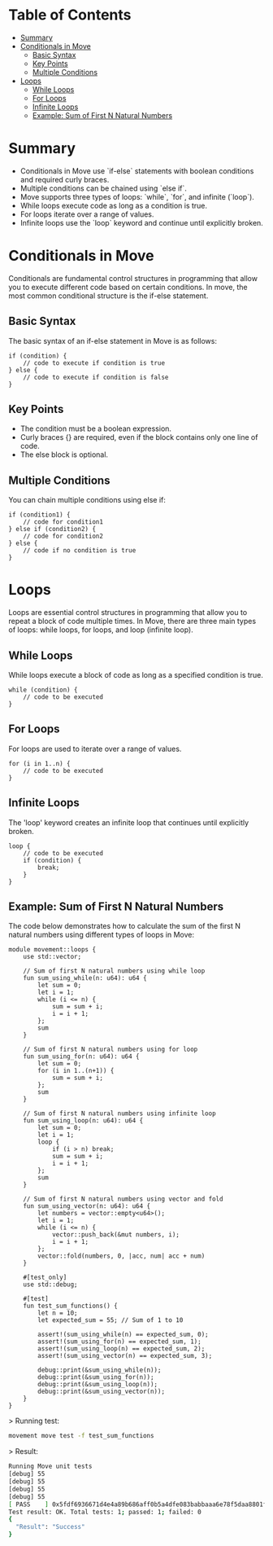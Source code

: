 # Table of Contents

-   [Summary](#summary)
-   [Conditionals in Move](#conditionals-in-move)
    -   [Basic Syntax](#basic-syntax)
    -   [Key Points](#key-points)
    -   [Multiple Conditions](#multiple-conditions)
-   [Loops](#loops)
    -   [While Loops](#while-loops)
    -   [For Loops](#for-loops)
    -   [Infinite Loops](#infinite-loops)
    -   [Example: Sum of First N Natural
        Numbers](#example-sum-of-first-n-natural-numbers)

# Summary

-   Conditionals in Move use \`if-else\` statements with boolean
    conditions and required curly braces.
-   Multiple conditions can be chained using \`else if\`.
-   Move supports three types of loops: \`while\`, \`for\`, and infinite
    (\`loop\`).
-   While loops execute code as long as a condition is true.
-   For loops iterate over a range of values.
-   Infinite loops use the \`loop\` keyword and continue until
    explicitly broken.

# Conditionals in Move

Conditionals are fundamental control structures in programming that
allow you to execute different code based on certain conditions. In
move, the most common conditional structure is the if-else statement.

## Basic Syntax

The basic syntax of an if-else statement in Move is as follows:

``` move
if (condition) {
    // code to execute if condition is true
} else {
    // code to execute if condition is false
}
```

## Key Points

-   The condition must be a boolean expression.
-   Curly braces {} are required, even if the block contains only one
    line of code.
-   The else block is optional.

## Multiple Conditions

You can chain multiple conditions using else if:

``` move
if (condition1) {
    // code for condition1
} else if (condition2) {
    // code for condition2
} else {
    // code if no condition is true
}
```

# Loops

Loops are essential control structures in programming that allow you to
repeat a block of code multiple times. In Move, there are three main
types of loops: while loops, for loops, and loop (infinite loop).

## While Loops

While loops execute a block of code as long as a specified condition is
true.

``` move
while (condition) {
    // code to be executed
}
```

## For Loops

For loops are used to iterate over a range of values.

``` move
for (i in 1..n) {
    // code to be executed
}
```

## Infinite Loops

The 'loop' keyword creates an infinite loop that continues until
explicitly broken.

``` move
loop {
    // code to be executed
    if (condition) {
        break;
    }
}
```

## Example: Sum of First N Natural Numbers

The code below demonstrates how to calculate the sum of the first N
natural numbers using different types of loops in Move:

``` move
module movement::loops {
    use std::vector;

    // Sum of first N natural numbers using while loop
    fun sum_using_while(n: u64): u64 {
        let sum = 0;
        let i = 1;
        while (i <= n) {
            sum = sum + i;
            i = i + 1;
        };
        sum
    }

    // Sum of first N natural numbers using for loop
    fun sum_using_for(n: u64): u64 {
        let sum = 0;
        for (i in 1..(n+1)) {
            sum = sum + i;
        };
        sum
    }

    // Sum of first N natural numbers using infinite loop
    fun sum_using_loop(n: u64): u64 {
        let sum = 0;
        let i = 1;
        loop {
            if (i > n) break;
            sum = sum + i;
            i = i + 1;
        };
        sum
    }

    // Sum of first N natural numbers using vector and fold
    fun sum_using_vector(n: u64): u64 {
        let numbers = vector::empty<u64>();
        let i = 1;
        while (i <= n) {
            vector::push_back(&mut numbers, i);
            i = i + 1;
        };
        vector::fold(numbers, 0, |acc, num| acc + num)
    }

    #[test_only]
    use std::debug;

    #[test]
    fun test_sum_functions() {
        let n = 10;
        let expected_sum = 55; // Sum of 1 to 10

        assert!(sum_using_while(n) == expected_sum, 0);
        assert!(sum_using_for(n) == expected_sum, 1);
        assert!(sum_using_loop(n) == expected_sum, 2);
        assert!(sum_using_vector(n) == expected_sum, 3);

        debug::print(&sum_using_while(n));
        debug::print(&sum_using_for(n));
        debug::print(&sum_using_loop(n));
        debug::print(&sum_using_vector(n));
    }
}
```

\> Running test:

``` bash
movement move test -f test_sum_functions
```

\> Result:

``` bash
Running Move unit tests
[debug] 55
[debug] 55
[debug] 55
[debug] 55
[ PASS    ] 0x5fdf6936671d4e4a89b686aff0b5a4dfe083babbaaa6e78f5daa8801f94938a6::loops::test_sum_functions
Test result: OK. Total tests: 1; passed: 1; failed: 0
{
  "Result": "Success"
}
```
